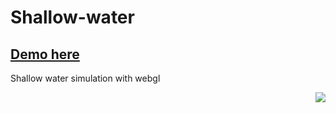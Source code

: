 # Shallow-water

## [Demo here](https://abbanmustafa.github.io/pr/index.html)
Shallow water simulation with webgl

<img src="https://imgur.com/EimS7ws" align="right">
